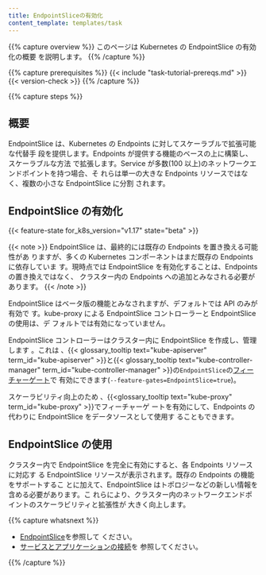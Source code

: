 ```yaml
---
title: EndpointSliceの有効化
content_template: templates/task
---
```


{{% capture overview %}} このページは Kubernetes の EndpointSlice の有効化の概要
を説明します。 {{% /capture %}}

{{% capture prerequisites %}} {{< include "task-tutorial-prereqs.md" >}}
{{< version-check >}} {{% /capture %}}

{{% capture steps %}}

## 概要

EndpointSlice は、Kubernetes の Endpoints に対してスケーラブルで拡張可能な代替手
段を提供します。Endpoints が提供する機能のベースの上に構築し、スケーラブルな方法
で拡張します。Service が多数(100 以上)のネットワークエンドポイントを持つ場合、そ
れらは単一の大きな Endpoints リソースではなく、複数の小さな EndpointSlice に分割
されます。

## EndpointSlice の有効化

{{< feature-state for_k8s_version="v1.17" state="beta" >}}

{{< note >}} EndpointSlice は、最終的には既存の Endpoints を置き換える可能性があ
りますが、多くの Kubernetes コンポーネントはまだ既存の Endpoints に依存していま
す。現時点では EndpointSlice を有効化することは、Endpoints の置き換えではなく、
クラスター内の Endpoints への追加とみなされる必要があります。 {{< /note >}}

EndpointSlice はベータ版の機能とみなされますが、デフォルトでは API のみが有効で
す。kube-proxy による EndpointSlice コントローラーと EndpointSlice の使用は、デ
フォルトでは有効になっていません。

EndpointSlice コントローラーはクラスター内に EndpointSlice を作成し、管理します
。これは
、{{< glossary_tooltip text="kube-apiserver" term_id="kube-apiserver" >}}と{{< glossary_tooltip text="kube-controller-manager" term_id="kube-controller-manager" >}}の`EndpointSlice`の[フィーチャーゲート](/docs/reference/command-line-tools-reference/feature-gates/)で
有効にできます(`--feature-gates=EndpointSlice=true`)。

スケーラビリティ向上のため
、{{<glossary_tooltip text="kube-proxy" term_id="kube-proxy" >}}でフィーチャーゲ
ートを有効にして、Endpoints の代わりに EndpointSlice をデータソースとして使用す
ることもできます。

## EndpointSlice の使用

クラスター内で EndpointSlice を完全に有効にすると、各 Endpoints リソースに対応す
る EndpointSlice リソースが表示されます。既存の Endpoints の機能をサポートするこ
とに加えて、EndpointSlice はトポロジーなどの新しい情報を含める必要があります。こ
れらにより、クラスター内のネットワークエンドポイントのスケーラビリティと拡張性が
大きく向上します。

{{% capture whatsnext %}}

- [EndpointSlice](/docs/concepts/services-networking/endpoint-slices/)を参照して
  ください。
- [サービスとアプリケーションの接続](/ja/docs/concepts/services-networking/connect-applications-service/)を
  参照してください。

{{% /capture %}}
